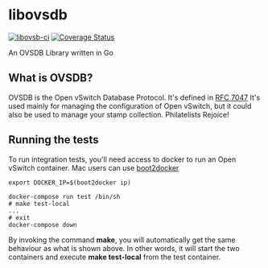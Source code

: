 libovsdb
========

[![libovsb-ci](https://github.com/socketplane/libovsdb/actions/workflows/ci.yml/badge.svg)](https://github.com/socketplane/libovsdb/actions/workflows/ci.yml) [![Coverage Status](https://coveralls.io/repos/github/socketplane/libovsdb/badge.svg?branch=main)](https://coveralls.io/github/socketplane/libovsdb?branch=main)

An OVSDB Library written in Go

## What is OVSDB?

OVSDB is the Open vSwitch Database Protocol.
It's defined in [RFC 7047](http://tools.ietf.org/html/rfc7047)
It's used mainly for managing the configuration of Open vSwitch, but it could also be used to manage your stamp collection. Philatelists Rejoice!

## Running the tests

To run integration tests, you'll need access to docker to run an Open vSwitch container.
Mac users can use [boot2docker](http://boot2docker.io)

    export DOCKER_IP=$(boot2docker ip)

    docker-compose run test /bin/sh
    # make test-local
    ...
    # exit
    docker-compose down

By invoking the command **make**, you will automatically get the same behaviour as what
is shown above. In other words, it will start the two containers and execute
**make test-local** from the test container.